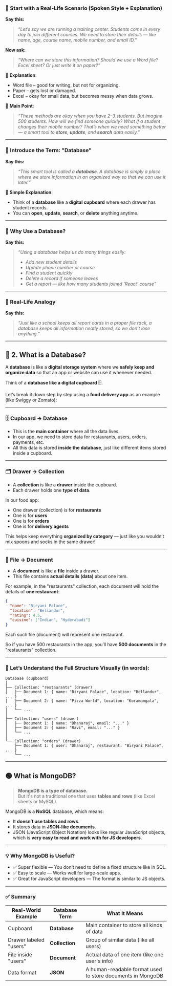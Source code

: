 ### 🔹 Start with a Real-Life Scenario (Spoken Style + Explanation)

**Say this:**

> _“Let’s say we are running a training center. Students come in every day to join different courses. We need to store their details — like name, age, course name, mobile number, and email ID.”_

**Now ask:**

> _“Where can we store this information? Should we use a Word file? Excel sheet? Or just write it on paper?”_

🧠 **Explanation**:
- Word file – good for writing, but not for organizing.
- Paper – gets lost or damaged.
- Excel – okay for small data, but becomes messy when data grows.

📌 **Main Point**:
> _“These methods are okay when you have 2–3 students. But imagine 500 students. How will we find someone quickly? What if a student changes their mobile number? That’s when we need something better — a smart tool to **store**, **update**, and **search** data easily.”_

---

### 🔹 Introduce the Term: "Database"

**Say this:**

> _“This smart tool is called a **database**. A database is simply a place where we store information in an organized way so that we can use it later.”_

🧠 **Simple Explanation**:
- Think of a **database** like a **digital cupboard** where each drawer has student records.
- You can **open**, **update**, **search**, or **delete** anything anytime.

---

### 🔹 Why Use a Database?

**Say this:**

> _“Using a database helps us do many things easily:_
> - _Add new student details_  
> - _Update phone number or course_  
> - _Find a student quickly_  
> - _Delete a record if someone leaves_  
> - _Get a report — like how many students joined ‘React’ course”_

---

### 🔹 Real-Life Analogy

**Say this:**

> _“Just like a school keeps all report cards in a proper file rack, a database keeps all information neatly stored, so we don’t lose anything.”_

---
## 🔹 2. What is a Database?

A **database** is like a **digital storage system** where we **safely keep and organize data** so that an app or website can use it whenever needed.

Think of a **database like a digital cupboard** 🗄️.

Let’s break it down step by step using a **food delivery app** as an example (like Swiggy or Zomato):

---

### 🗄️ Cupboard → Database
- This is the **main container** where all the data lives.
- In our app, we need to store data for restaurants, users, orders, payments, etc.
- All this data is stored **inside the database**, just like different items stored inside a cupboard.

---

### 🗂️ Drawer → Collection
- A **collection** is like a **drawer** inside the cupboard.
- Each drawer holds one **type of data**.

In our food app:
- One drawer (collection) is for **restaurants**
- One is for **users**
- One is for **orders**
- One is for **delivery agents**

This helps keep everything **organized by category** — just like you wouldn’t mix spoons and socks in the same drawer!

---

### 📄 File → Document
- A **document** is like a **file** inside a drawer.
- This file contains **actual details (data)** about one item.

For example, in the "restaurants" collection, each document will hold the details of **one restaurant**:

```json
{
  "name": "Biryani Palace",
  "location": "Bellandur",
  "rating": 4.5,
  "cuisine": ["Indian", "Hyderabadi"]
}
```

Each such file (document) will represent one restaurant.

So if you have 500 restaurants in the app, you’ll have **500 documents** in the "restaurants" collection.

---

### 🧠 Let’s Understand the Full Structure Visually (in words):

```
Database (cupboard)
│
├── Collection: "restaurants" (drawer)
│   ├── Document 1: { name: "Biryani Palace", location: "Bellandur", ... }
│   ├── Document 2: { name: "Pizza World", location: "Koramangala", ... }
│   └── ...
│
├── Collection: "users" (drawer)
│   ├── Document 1: { name: "Dhanaraj", email: "..." }
│   ├── Document 2: { name: "Ravi", email: "..." }
│   └── ...
│
└── Collection: "orders" (drawer)
    ├── Document 1: { user: "Dhanaraj", restaurant: "Biryani Palace", ... }
    └── ...
```

---

## 🟢 What is MongoDB?

> **MongoDB is a type of database.**  
> But it's not a traditional one that uses **tables and rows** (like Excel sheets or MySQL).

MongoDB is a **NoSQL** database, which means:

- It **doesn’t use tables and rows**.
- It stores data in **JSON-like documents**.
- JSON (JavaScript Object Notation) looks like regular JavaScript objects, which is **very easy to read and work with for JS developers**.

---

### 💡 Why MongoDB is Useful?

- ✅ Super flexible — You don’t need to define a fixed structure like in SQL.
- ✅ Easy to scale — Works well for large-scale apps.
- ✅ Great for JavaScript developers — The format is similar to JS objects.

---

### ✅ Summary

| Real-World Example       | Database Term      | What It Means                                              |
|--------------------------|--------------------|-------------------------------------------------------------|
| Cupboard                 | **Database**        | Main container to store all kinds of data                  |
| Drawer labeled "users"   | **Collection**      | Group of similar data (like all users)                     |
| File inside "users"      | **Document**        | Actual data of one item (like one user's info)             |
| Data format              | **JSON**            | A human-readable format used to store documents in MongoDB |
